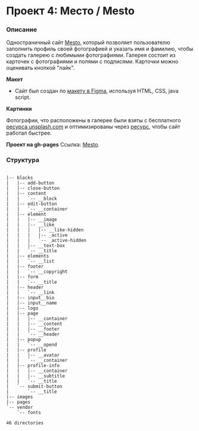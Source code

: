 # Проект 4: Место / Mesto

### Описание

Одностраничный сайт [Mesto](https://wunder-frau.github.io/mesto/), который позволяет пользователю заполнить профиль своей фотографией и указать имя и фамилию,
чтобы создать галерею с любимыми фотографиями. Галерея состоит из карточек с фотографиями и полями с подписями.
Карточки можно оценивать кнопкой "лайк".

**Макет**

* Сайт был создан по [макету в Figma](https://www.figma.com/file/2cn9N9jSkmxD84oJik7xL7/JavaScript.-Sprint-4?node-id=0%3A1),
используя HTML, CSS, java script. 

**Картинки**

Фотографии, что расположены в галерее были взяты с бесплатного [ресурса unsplash.com](https://unsplash.com/)
и оптимизированы через [ресурс](https://tinypng.com/), чтобы сайт работал быстрее.

**Проект на gh-pages**
Ссылка: [Mesto](https://wunder-frau.github.io/mesto/).


### Структура
```gitignore

|-- blocks
|   |-- add-button
|   |-- close-button
|   |-- content
|   |   `-- __block
|   |-- edit-button
|   |   `-- __container
|   |-- element
|   |   |-- __image
|   |   |-- __like
|   |   |   |-- __like-hidden
|   |   |   |-- _active
|   |   |   `-- _active-hidden
|   |   |-- __text-box
|   |   `-- __title
|   |-- elements
|   |   `-- __list
|   |-- footer
|   |   `-- __copyright
|   |-- form
|   |   `-- __title
|   |-- header
|   |   `-- __link
|   |-- input__bio
|   |-- input__name
|   |-- logo
|   |-- page
|   |   |-- __container
|   |   |-- __content
|   |   |-- __footer
|   |   `-- __header
|   |-- popup
|   |   `-- __opend
|   |-- profile
|   |   |-- __avatar
|   |   `-- __container
|   |-- profile-info
|   |   |-- __container
|   |   |-- __subtitle
|   |   `-- __title
|   `-- submit-button
|       `-- __title
|-- images
|-- pages
`-- vendor
    `-- fonts

46 directories
